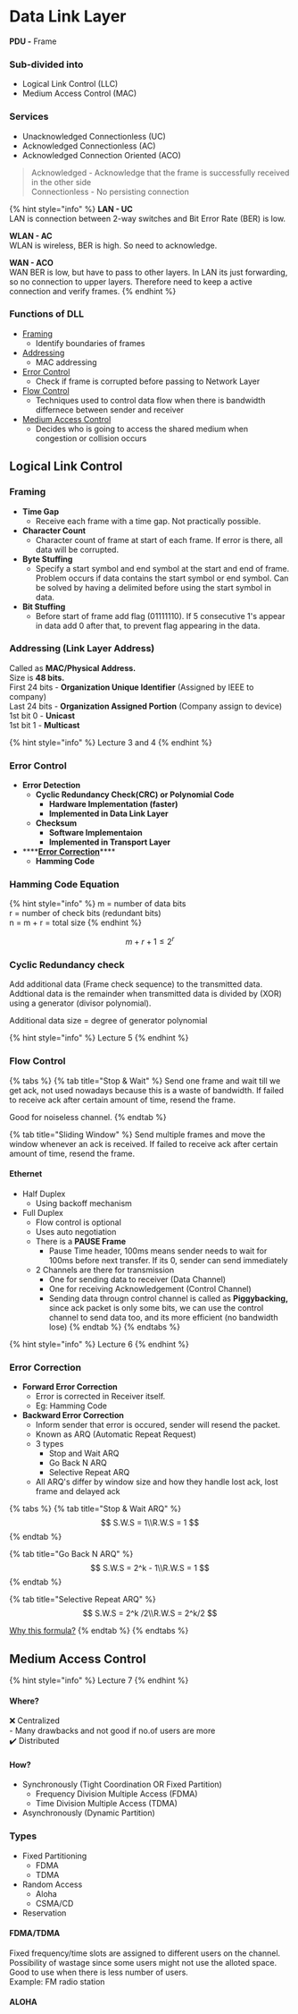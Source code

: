 # Data Link Layer

**PDU -** Frame

### Sub-divided into

* Logical Link Control \(LLC\)
* Medium Access Control \(MAC\)

### Services

* Unacknowledged Connectionless \(UC\)
* Acknowledged Connectionless \(AC\)
* Acknowledged Connection Oriented \(ACO\)

> Acknowledged - Acknowledge that the frame is successfully received in the other side  
> Connectionless - No persisting connection

{% hint style="info" %}
**LAN - UC**  
LAN is connection between 2-way switches and Bit Error Rate \(BER\) is low. 

**WLAN - AC**  
WLAN is wireless, BER is high. So need to acknowledge.

**WAN - ACO**  
WAN BER is low, but have to pass to other layers. In LAN its just forwarding, so no connection to upper layers. Therefore need to keep a active connection and verify frames.
{% endhint %}

### Functions of DLL

* [Framing](data-link-layer.md#framing)
  * Identify boundaries of frames
* [Addressing](data-link-layer.md#addressing-link-layer-address)
  * MAC addressing
* [Error Control](data-link-layer.md#error-control)
  * Check if frame is corrupted before passing to Network Layer
* [Flow Control](data-link-layer.md#flow-control)
  * Techniques used to control data flow when there is bandwidth differnece between sender and receiver
* [Medium Access Control](data-link-layer.md#medium-access-control)
  * Decides who is going to access the shared medium when congestion or collision occurs

## Logical Link Control

### Framing

* **Time Gap** 
  * Receive each frame with a time gap. Not practically possible. 
* **Character Count**
  * Character count of frame at start of each frame. If error is there, all data will be corrupted. 
* **Byte Stuffing**
  * Specify a start symbol and end symbol at the start and end of frame. Problem occurs if data contains the start symbol or end symbol. Can be solved by having a delimited before using the start symbol in data. 
* **Bit Stuffing**
  * Before start of frame add flag \(01111110\). If 5 consecutive 1's appear in data add 0 after that, to prevent flag appearing in the data. 

### Addressing \(Link Layer Address\)

Called as **MAC/Physical Address.**  
Size is **48 bits.**  
First 24 bits - **Organization Unique Identifier** \(Assigned by IEEE to company\)  
Last 24 bits - **Organization Assigned Portion** \(Company assign to device\)  
1st bit 0 - **Unicast**  
1st bit 1 - **Multicast**

{% hint style="info" %}
Lecture 3 and 4
{% endhint %}

### **Error Control**

* **Error Detection**
  * **Cyclic Redundancy Check\(CRC\) or Polynomial Code**
    * **Hardware Implementation \(faster\)**
    * **Implemented in Data Link Layer**
  * **Checksum**
    * **Software Implementaion**
    * **Implemented in Transport Layer**
* \*\*\*\*[**Error Correction**](data-link-layer.md#error-correction)\*\*\*\*
  * **Hamming Code**

### **Hamming Code Equation**

{% hint style="info" %}
m = number of data bits  
r = number of check bits \(redundant bits\)  
n = m + r = total size
{% endhint %}

$$
m + r + 1 \leq 2^r
$$

### **Cyclic Redundancy check**

Add additional data \(Frame check sequence\) to the transmitted data. Addtional data is the remainder when transmitted data is divided by \(XOR\) using a generator \(divisor polynomial\). 

Additional data size = degree of generator polynomial

{% hint style="info" %}
Lecture 5
{% endhint %}

### Flow Control

{% tabs %}
{% tab title="Stop & Wait" %}
Send one frame and wait till we get ack, not used nowadays because this is a waste of bandwidth. If failed to receive ack after certain amount of time, resend the frame.

Good for noiseless channel.
{% endtab %}

{% tab title="Sliding Window" %}
Send multiple frames and move the window whenever an ack is received. If failed to receive ack after certain amount of time, resend the frame.

#### Ethernet

* Half Duplex
  * Using backoff mechanism 
* Full Duplex
  * Flow control is optional
  * Uses auto negotiation
  * There is a **PAUSE Frame**
    * Pause Time header, 100ms means sender needs to wait for 100ms before next transfer. If its 0, sender can send immediately
  * 2 Channels are there for transmission
    * One for sending data to receiver \(Data Channel\)
    * One for receiving Acknowledgement \(Control Channel\)
    * Sending data througn control channel is called as **Piggybacking,** since ack packet is only some bits, we can use the control channel to send data too, and its more efficient \(no bandwidth lose\)
{% endtab %}
{% endtabs %}

{% hint style="info" %}
Lecture 6
{% endhint %}

### Error Correction

* **Forward Error Correction**
  * Error is corrected in Receiver itself.
  * Eg: Hamming Code
* **Backward Error Correction**
  * Inform sender that error is occured, sender will resend the packet.
  * Known as ARQ \(Automatic Repeat Request\)
  * 3 types
    * Stop and Wait ARQ
    * Go Back N ARQ
    * Selective Repeat ARQ
  * All ARQ's differ by window size and how they handle lost ack, lost frame and delayed ack

{% tabs %}
{% tab title="Stop & Wait ARQ" %}
$$
S.W.S = 1\\R.W.S = 1
$$
{% endtab %}

{% tab title="Go Back N ARQ" %}
$$
S.W.S = 2^k - 1\\R.W.S = 1
$$
{% endtab %}

{% tab title="Selective Repeat ARQ" %}
$$
S.W.S = 2^k /2\\R.W.S = 2^k/2
$$

[Why this formula?](https://stackoverflow.com/questions/3999065/why-is-window-size-less-than-or-equal-to-half-the-sequence-number-in-sr-protocol)
{% endtab %}
{% endtabs %}

## Medium Access Control

{% hint style="info" %}
Lecture 7
{% endhint %}

#### Where?

❌ Centralized  
            - Many drawbacks and not good if no.of users are more  
✔️ Distributed

#### How?

* Synchronously \(Tight Coordination OR Fixed Partition\)
  * Frequency Division Multiple Access \(FDMA\)
  * Time Division Multiple Access \(TDMA\)
* Asynchronously \(Dynamic Partition\)

### Types

* Fixed Partitioning
  * FDMA
  * TDMA
* Random Access
  * Aloha
  * CSMA/CD
* Reservation

#### FDMA/TDMA

Fixed frequency/time slots are assigned to different users on the channel. Possibility of wastage since some users might not use the alloted space. Good to use when there is less number of users.  
Example: FM radio station

#### ALOHA


